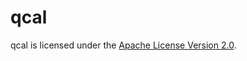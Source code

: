 # qcal

qcal is licensed under the [Apache License Version 2.0](https://github.com/akelhashim/qcal/blob/main/LICENSE).
